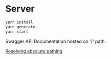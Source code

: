 # Server

```bash
yarn install
yarn generate
yarn start
```

Swagger API Documentation hosted on '/' path.

[Resolving absolute pathing](https://github.com/nestjs/typescript-starter/issues/74#issuecomment-522800484)